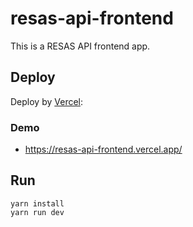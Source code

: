 # resas-api-frontend

This is a RESAS API frontend app.

## Deploy

Deploy by [Vercel](https://vercel.com):

### Demo
- https://resas-api-frontend.vercel.app/

## Run

```
yarn install
yarn run dev
```
